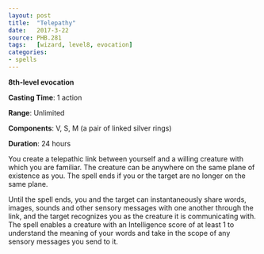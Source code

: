 ```yaml
---
layout: post
title:  "Telepathy"
date:   2017-3-22
source: PHB.281
tags:   [wizard, level8, evocation]
categories:
- spells
---
```


**8th-level evocation**

**Casting Time**: 1 action

**Range**: Unlimited

**Components**: V, S, M (a pair of linked silver rings)

**Duration**: 24 hours

You create a telepathic link between yourself and a willing creature with which you are familiar. The creature can be anywhere on the same plane of existence as you. The spell ends if you or the target are no longer on the same plane.

Until the spell ends, you and the target can instantaneously share words, images, sounds and other sensory messages with one another through the link, and the target recognizes you as the creature it is communicating with. The spell enables a creature with an Intelligence score of at least 1 to understand the meaning of your words and take in the scope of any sensory messages you send to it.
